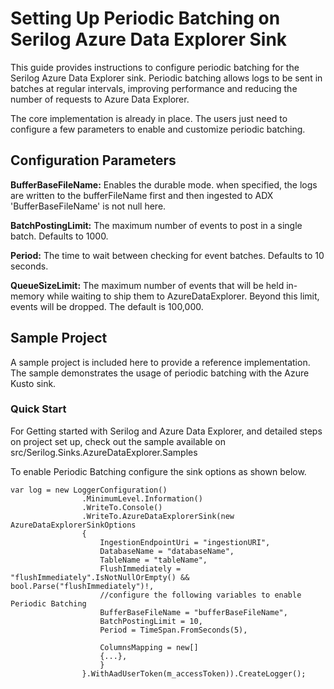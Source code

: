 # Setting Up Periodic Batching on Serilog Azure Data Explorer Sink

This guide provides instructions to configure periodic batching for the Serilog Azure Data Explorer sink. Periodic batching allows logs to be sent in batches at regular intervals, improving performance and reducing the number of requests to Azure Data Explorer.

The core implementation is already in place. The users just need to configure a few parameters to enable and customize periodic batching.

## Configuration Parameters

**BufferBaseFileName:** Enables the durable mode. when specified, the logs are written to the bufferFileName first and then ingested to ADX
'BufferBaseFileName' is not null here.

**BatchPostingLimit:** The maximum number of events to post in a single batch. Defaults to 1000.

**Period:** The time to wait between checking for event batches. Defaults to 10 seconds.

**QueueSizeLimit:** The maximum number of events that will be held in-memory while waiting to ship them to AzureDataExplorer. Beyond this limit, events will be dropped. The default is 100,000.

## Sample Project
A sample project is included here to provide a reference implementation. The sample demonstrates the usage of periodic batching with the Azure Kusto sink. 

### Quick Start 
For Getting started with Serilog and Azure Data Explorer, and detailed steps on project set up, check out the sample available on src/Serilog.Sinks.AzureDataExplorer.Samples 

To enable Periodic Batching configure the sink options as shown below. 

```
var log = new LoggerConfiguration()
                .MinimumLevel.Information()
                .WriteTo.Console()
                .WriteTo.AzureDataExplorerSink(new AzureDataExplorerSinkOptions
                {
                    IngestionEndpointUri = "ingestionURI",
                    DatabaseName = "databaseName",
                    TableName = "tableName",
                    FlushImmediately = "flushImmediately".IsNotNullOrEmpty() && bool.Parse("flushImmediately")!,
                    //configure the following variables to enable Periodic Batching
                    BufferBaseFileName = "bufferBaseFileName",
                    BatchPostingLimit = 10, 
                    Period = TimeSpan.FromSeconds(5),

                    ColumnsMapping = new[]
                    {...},
                    }
                }.WithAadUserToken(m_accessToken)).CreateLogger();
```
